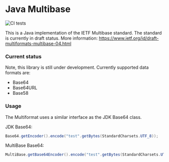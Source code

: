 # Java Multibase
![CI tests](https://github.com/pimg/Multibase/actions/workflows/main.yml/badge.svg)

This is a Java implementation of the IETF Multibase standard. 
The standard is currently in draft status. More information: https://www.ietf.org/id/draft-multiformats-multibase-04.html

### Current status
Note, this library is still under development.
Currently supported data formats are:

- Base64
- Base64URL
- Base58

### Usage
The Multiformat uses a similar interface as the JDK Base64 class.

JDK Base64:
```java
Base64.getEncoder().encode("test".getBytes(StandardCharsets.UTF_8));
```

MultiBase Base64:
```java
MultiBase.getBase64Encoder().encode("test".getBytes(StandardCharsets.UTF_8));
```
